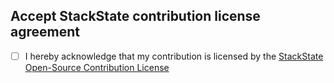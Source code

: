 ## Accept StackState contribution license agreement
- [ ] I hereby acknowledge that my contribution is licensed by the [StackState Open-Source Contribution License](../blob/master/LICENSE.md)
